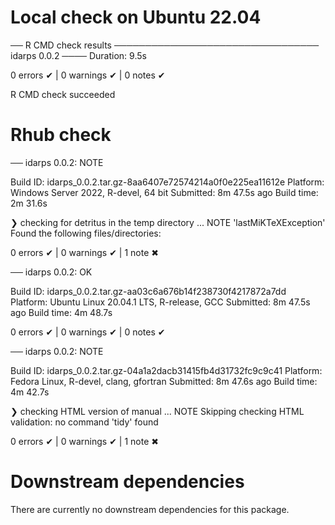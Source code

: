 # Local check on Ubuntu 22.04
   
── R CMD check results ───────────────────────────────── idarps 0.0.2 ────
Duration: 9.5s

0 errors ✔ | 0 warnings ✔ | 0 notes ✔

R CMD check succeeded


# Rhub check

── idarps 0.0.2: NOTE

  Build ID:   idarps_0.0.2.tar.gz-8aa6407e72574214a0f0e225ea11612e
  Platform:   Windows Server 2022, R-devel, 64 bit
  Submitted:  8m 47.5s ago
  Build time: 2m 31.6s

❯ checking for detritus in the temp directory ... NOTE
    'lastMiKTeXException'
  Found the following files/directories:

0 errors ✔ | 0 warnings ✔ | 1 note ✖

── idarps 0.0.2: OK

  Build ID:   idarps_0.0.2.tar.gz-aa03c6a676b14f238730f4217872a7dd
  Platform:   Ubuntu Linux 20.04.1 LTS, R-release, GCC
  Submitted:  8m 47.5s ago
  Build time: 4m 48.7s

0 errors ✔ | 0 warnings ✔ | 0 notes ✔

── idarps 0.0.2: NOTE

  Build ID:   idarps_0.0.2.tar.gz-04a1a2dacb31415fb4d31732fc9c9c41
  Platform:   Fedora Linux, R-devel, clang, gfortran
  Submitted:  8m 47.6s ago
  Build time: 4m 42.7s

❯ checking HTML version of manual ... NOTE
  Skipping checking HTML validation: no command 'tidy' found

0 errors ✔ | 0 warnings ✔ | 1 note ✖


# Downstream dependencies
There are currently no downstream dependencies for this package.

